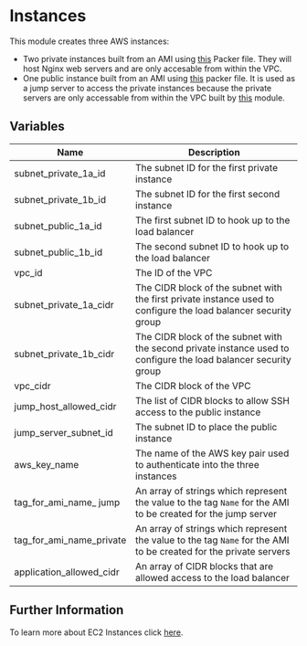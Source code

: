 # Instances

This module creates three AWS instances: 
- Two private instances built from an AMI using [this](../../packer/packer-private.json) Packer file. They will host Nginx web servers and are only accesable from within the VPC. 
- One public instance built from an AMI using [this](../../packer/packer-jump.json) packer file. It is used as a jump server to access the private instances because the private servers are only accessable from within the VPC built by [this](../network) module.  

## Variables 
| Name | Description |
|--|--|
| subnet_private_1a_id | The subnet ID for the first private instance |
| subnet_private_1b_id | The subnet ID for the first second instance |
| subnet_public_1a_id | The first subnet ID to hook up to the load balancer |
| subnet_public_1b_id | The second subnet ID to hook up to the load balancer |
| vpc_id | The ID of the VPC |
| subnet_private_1a_cidr | The CIDR block of the subnet with the first private instance used to configure the load balancer security group |
| subnet_private_1b_cidr | The CIDR block of the subnet with the second private instance used to configure the load balancer security group |
| vpc_cidr | The CIDR block of the VPC |
| jump_host_allowed_cidr | The list of CIDR blocks to allow SSH access to the public instance |
| jump_server_subnet_id | The subnet ID to place the public instance |
| aws_key_name | The name of the AWS key pair used to authenticate into the three instances |
| tag_for_ami_name_ jump | An array of strings which represent the value to the tag `Name` for the AMI to be created for the jump server |
| tag_for_ami_name_private | An array of strings which represent the value to the tag `Name` for the AMI to be created for the private servers |
| application_allowed_cidr | An array of CIDR blocks that are allowed access to the load balancer | 

## Further Information

To learn more about EC2 Instances click [here](https://aws.amazon.com/ec2/).
